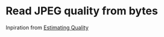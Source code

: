 # Read JPEG quality from bytes

Inpiration from [Estimating Quality](http://fotoforensics.com/tutorial-estq.php)
